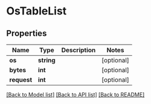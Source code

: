 # OsTableList

## Properties
Name | Type | Description | Notes
------------ | ------------- | ------------- | -------------
**os** | **string** |  | [optional] 
**bytes** | **int** |  | [optional] 
**request** | **int** |  | [optional] 

[[Back to Model list]](../README.md#documentation-for-models) [[Back to API list]](../README.md#documentation-for-api-endpoints) [[Back to README]](../README.md)

